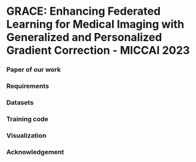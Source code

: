 #  GRACE: Enhancing Federated Learning for Medical Imaging with Generalized and Personalized Gradient Correction - MICCAI 2023

### Paper of our work




### Requirements


### Datasets


### Training code


### Visualization



### Acknowledgement

